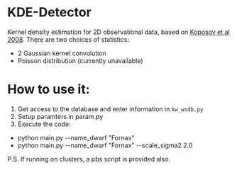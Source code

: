 # KDE-Detector
Kernel density estimation for 2D observational data, based on [Koposov et al 2008](http://cdsads.u-strasbg.fr/abs/2008ApJ...686..279K). There are two choices of statistics:
- 2 Gaussian kernel convolution
- Poisson distribution (currently unavailable)


# How to use it:
1. Get access to the database and enter information in `kw_wsdb.py`
2. Setup paramters in param.py
3. Execute the code:
  - python  main.py  --name_dwarf  "Fornax"
  - python  main.py  --name_dwarf  "Fornax"  --scale_sigma2  2.0



P.S. If running on clusters, a pbs script is provided also.
